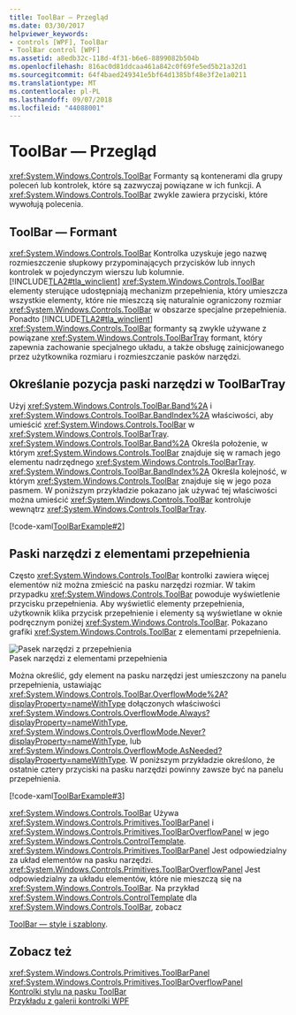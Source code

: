 ```yaml
---
title: ToolBar — Przegląd
ms.date: 03/30/2017
helpviewer_keywords:
- controls [WPF], ToolBar
- ToolBar control [WPF]
ms.assetid: a8edb32c-118d-4f31-b6e6-8899082b504b
ms.openlocfilehash: 816ac0d81ddcaa461a842c0f69fe5ed5b21a32d1
ms.sourcegitcommit: 64f4baed249341e5bf64d1385bf48e3f2e1a0211
ms.translationtype: MT
ms.contentlocale: pl-PL
ms.lasthandoff: 09/07/2018
ms.locfileid: "44088001"
---
```

# <a name="toolbar-overview"></a>ToolBar — Przegląd
<xref:System.Windows.Controls.ToolBar> Formanty są kontenerami dla grupy poleceń lub kontrolek, które są zazwyczaj powiązane w ich funkcji. A <xref:System.Windows.Controls.ToolBar> zwykle zawiera przyciski, które wywołują polecenia.  
  
  
<a name="ToolBarControl"></a>   
## <a name="toolbar-control"></a>ToolBar — Formant  
 <xref:System.Windows.Controls.ToolBar> Kontrolka uzyskuje jego nazwę rozmieszczenie słupkowy przypominających przycisków lub innych kontrolek w pojedynczym wierszu lub kolumnie. [!INCLUDE[TLA2#tla_winclient](../../../../includes/tla2sharptla-winclient-md.md)] <xref:System.Windows.Controls.ToolBar> elementy sterujące udostępniają mechanizm przepełnienia, który umieszcza wszystkie elementy, które nie mieszczą się naturalnie ograniczony rozmiar <xref:System.Windows.Controls.ToolBar> w obszarze specjalne przepełnienia. Ponadto [!INCLUDE[TLA2#tla_winclient](../../../../includes/tla2sharptla-winclient-md.md)] <xref:System.Windows.Controls.ToolBar> formanty są zwykle używane z powiązane <xref:System.Windows.Controls.ToolBarTray> formant, który zapewnia zachowanie specjalnego układu, a także obsługę zainicjowanego przez użytkownika rozmiaru i rozmieszczanie pasków narzędzi.  
  
<a name="Creating_ToolBars"></a>   
## <a name="specifying-the-position-of-toolbars-in-a-toolbartray"></a>Określanie pozycja paski narzędzi w ToolBarTray  
 Użyj <xref:System.Windows.Controls.ToolBar.Band%2A> i <xref:System.Windows.Controls.ToolBar.BandIndex%2A> właściwości, aby umieścić <xref:System.Windows.Controls.ToolBar> w <xref:System.Windows.Controls.ToolBarTray>. <xref:System.Windows.Controls.ToolBar.Band%2A> Określa położenie, w którym <xref:System.Windows.Controls.ToolBar> znajduje się w ramach jego elementu nadrzędnego <xref:System.Windows.Controls.ToolBarTray>. <xref:System.Windows.Controls.ToolBar.BandIndex%2A> Określa kolejność, w którym <xref:System.Windows.Controls.ToolBar> znajduje się w jego poza pasmem. W poniższym przykładzie pokazano jak używać tej właściwości można umieścić <xref:System.Windows.Controls.ToolBar> kontroluje wewnątrz <xref:System.Windows.Controls.ToolBarTray>.  
  
 [!code-xaml[ToolBarExample#2](../../../../samples/snippets/csharp/VS_Snippets_Wpf/ToolBarExample/CS/Pane1.xaml#2)]  
  
<a name="ToolBars_with_Overflow_Items"></a>   
## <a name="toolbars-with-overflow-items"></a>Paski narzędzi z elementami przepełnienia  
 Często <xref:System.Windows.Controls.ToolBar> kontrolki zawiera więcej elementów niż można zmieścić na pasku narzędzi rozmiar. W takim przypadku <xref:System.Windows.Controls.ToolBar> powoduje wyświetlenie przycisku przepełnienia. Aby wyświetlić elementy przepełnienia, użytkownik klika przycisk przepełnienie i elementy są wyświetlane w oknie podręcznym poniżej <xref:System.Windows.Controls.ToolBar>. Pokazano grafiki <xref:System.Windows.Controls.ToolBar> z elementami przepełnienia.  
  
 ![Pasek narzędzi z przepełnienia](../../../../docs/framework/wpf/controls/media/toolbarwithoverflowitem.png "ToolbarWithOverflowItem")  
Pasek narzędzi z elementami przepełnienia  
  
 Można określić, gdy element na pasku narzędzi jest umieszczony na panelu przepełnienia, ustawiając <xref:System.Windows.Controls.ToolBar.OverflowMode%2A?displayProperty=nameWithType> dołączonych właściwości <xref:System.Windows.Controls.OverflowMode.Always?displayProperty=nameWithType>, <xref:System.Windows.Controls.OverflowMode.Never?displayProperty=nameWithType>, lub <xref:System.Windows.Controls.OverflowMode.AsNeeded?displayProperty=nameWithType>. W poniższym przykładzie określono, że ostatnie cztery przyciski na pasku narzędzi powinny zawsze być na panelu przepełnienia.  
  
 [!code-xaml[ToolBarExample#3](../../../../samples/snippets/csharp/VS_Snippets_Wpf/ToolBarExample/CS/Pane1.xaml#3)]  
  
 <xref:System.Windows.Controls.ToolBar> Używa <xref:System.Windows.Controls.Primitives.ToolBarPanel> i <xref:System.Windows.Controls.Primitives.ToolBarOverflowPanel> w jego <xref:System.Windows.Controls.ControlTemplate>.  <xref:System.Windows.Controls.Primitives.ToolBarPanel> Jest odpowiedzialny za układ elementów na pasku narzędzi.  <xref:System.Windows.Controls.Primitives.ToolBarOverflowPanel> Jest odpowiedzialny za układu elementów, które nie mieszczą się na <xref:System.Windows.Controls.ToolBar>. Na przykład <xref:System.Windows.Controls.ControlTemplate> dla <xref:System.Windows.Controls.ToolBar>, zobacz  
  
 [ToolBar — style i szablony](../../../../docs/framework/wpf/controls/toolbar-styles-and-templates.md).  
  
## <a name="see-also"></a>Zobacz też  
 <xref:System.Windows.Controls.Primitives.ToolBarPanel>  
 <xref:System.Windows.Controls.Primitives.ToolBarOverflowPanel>  
 [Kontrolki stylu na pasku ToolBar](../../../../docs/framework/wpf/controls/how-to-style-controls-on-a-toolbar.md)  
 [Przykładu z galerii kontrolki WPF](https://go.microsoft.com/fwlink/?LinkID=160053)
